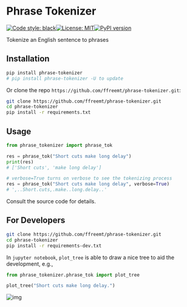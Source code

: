 # Phrase Tokenizer
[![Code style: black](https://img.shields.io/badge/code%20style-black-000000.svg)](https://github.com/psf/black)[![License: MIT](https://img.shields.io/badge/License-MIT-yellow.svg)](https://opensource.org/licenses/MIT)[![PyPI version](https://badge.fury.io/py/phrase-tokenizer.svg)](https://badge.fury.io/py/phrase-tokenizer)

Tokenize an English sentence to phrases

## Installation

```bash
pip install phrase-tokenizer
# pip install phrase-tokenizer -U to update
```

Or clone the repo `https://github.com/ffreemt/phrase-tokenizer.git`:

```bash
git clone https://github.com/ffreemt/phrase-tokenizer.git
cd phrase-tokenizer
pip install -r requirements.txt
```

## Usage

```python
from phrase_tokenizer import phrase_tok

res = phrase_tok("Short cuts make long delay")
print(res)
# ['Short cuts', 'make long delay']

# verbose=True turns on verbose to see the tokenizing process
res = phrase_tok("Short cuts make long delay", verbose=True)
# ',..Short.cuts,.make..long.delay..'
```

Consult the source code for details.

## For Developers

```bash
git clone https://github.com/ffreemt/phrase-tokenizer.git
cd phrase-tokenizer
pip install -r requirements-dev.txt
```

In `jupyter notebook`, ``plot_tree`` is able to draw a nice tree to aid the development, e.g.,

```python
from phrase_tokenizer.phrase_tok import plot_tree

plot_tree("Short cuts make long delay.")
```

![img](https://raw.githubusercontent.com/ffreemt/phrase-tokenizer/master/img/short-cuts.png)


